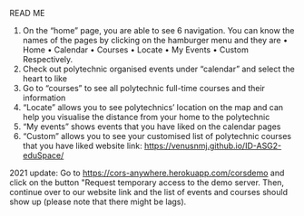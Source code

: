 READ ME
1.	On the “home” page, you are able to see 6 navigation. You can know the names of the pages by clicking on the hamburger menu and they are
•	Home
•	Calendar
•	Courses
•	Locate
•	My Events
•	Custom
Respectively.
2.	Check out polytechnic organised events under “calendar” and select the heart to like
3.	Go to “courses” to see all polytechnic full-time courses and their information
4.	“Locate” allows you to see polytechnics’ location on the map and can help you visualise the distance from your home to the polytechnic
5.	“My events” shows events that you have liked on the calendar pages
6.	“Custom” allows you to see your customised list of polytechnic courses that you have liked
website link: https://venusnmj.github.io/ID-ASG2-eduSpace/ 

2021 update: 
Go to https://cors-anywhere.herokuapp.com/corsdemo and click on the button "Request temporary access to the demo server.
Then, continue over to our website link and the list of events and courses should show up (please note that there might be lags).

